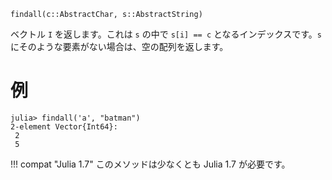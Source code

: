 ```
findall(c::AbstractChar, s::AbstractString)
```

ベクトル `I` を返します。これは `s` の中で `s[i] == c` となるインデックスです。`s` にそのような要素がない場合は、空の配列を返します。

# 例

```jldoctest
julia> findall('a', "batman")
2-element Vector{Int64}:
 2
 5
```

!!! compat "Julia 1.7"
    このメソッドは少なくとも Julia 1.7 が必要です。

